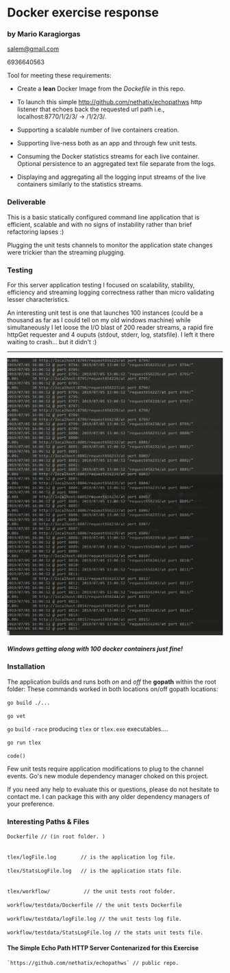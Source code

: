 # Docker exercise response #
### by Mario Karagiorgas ### 
salem@gmail.com

6936640563

Tool for meeting these requirements:

* Create a **lean** Docker Image from the *Dockefile* in this repo.

* To launch this simple http://github.com/nethatix/echopathws http listener that echoes back the requested url path i.e., localhost:8770/1/2/3/ -> /1/2/3/.

* Supporting a scalable number of live containers creation. 

* Supporting live-ness both as an app and through few unit tests.

* Consuming the Docker statistics streams for each live container. Optional persistence to an aggregated text file separate from the logs.

* Displaying and aggregating all the logging input streams of the live containers similarly to the statistics streams.

### Deliverable ###

This is a basic statically configured command line application that is efficient, scalable and with no signs of instability rather than brief refactoring lapses :)

Plugging the unit tests channels to monitor the application state changes were trickier than the streaming plugging.

### Testing ### 

For this server application testing I focused on scalability, stability, efficiency and streaming logging correctness rather than micro validating lesser characteristics. 

An interesting unit test is one that launches 100 instances (could be a thousand as far as I could tell on my old windows machine) while simultaneously I let loose the I/O blast of 200 reader streams, a rapid fire httpGet requester and 4 ouputs (stdout, stderr, log, statsfile). I left it there waiting to crash... but it didn't :)

- - - -
![ Sreaming Flood](dockermgr.gif)
##### Windows getting along with 100 docker containers just fine! #####

### Installation ###

The application builds and runs both *on* and *off* the **gopath** within the root folder:
These commands worked in both locations on/off gopath locations:

`go build ./...` 

`go vet`

`go` `build` `-race` producing `tlex` or `tlex.exe` executables....

`go run tlex`

`code()`

Few unit tests require application modifications to plug to the channel events. Go's new module dependency manager choked on this project.

If you need any help to evaluate this or questions, please do not hesitate to contact me. I can package this with any older dependency managers of your preference.

### Interesting Paths & Files ###

    Dockerfile // (in root folder. )


    tlex/logFile.log        // is the application log file.

    tlex/StatsLogFile.log   // is the application stats file.


    tlex/workflow/           // the unit tests root folder.

    workflow/testdata/Dockerfile // the unit tests Dockerfile

    workflow/testdata/logFile.log // the unit tests log file. 

    workflow/testdata/StatsLogFile.log // the stats unit tests file.

#### The Simple Echo Path HTTP Server Contenarized for this Exercise ####

    `https://github.com/nethatix/echopathws` // public repo.

